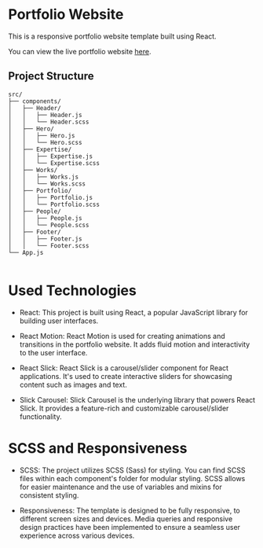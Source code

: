 # Portfolio Website

This is a responsive portfolio website template built using React. 











You can view the live portfolio website [here](https://ayhamalahmad.github.io/portfolio-website/).





## Project Structure

```plaintext
src/
├── components/
│   ├── Header/
│   │   ├── Header.js
│   │   └── Header.scss
│   ├── Hero/
│   │   ├── Hero.js
│   │   └── Hero.scss
│   ├── Expertise/
│   │   ├── Expertise.js
│   │   └── Expertise.scss
│   ├── Works/
│   │   ├── Works.js
│   │   └── Works.scss
│   ├── Portfolio/
│   │   ├── Portfolio.js
│   │   └── Portfolio.scss
│   ├── People/
│   │   ├── People.js
│   │   └── People.scss
│   ├── Footer/
│   │   ├── Footer.js
│   │   └── Footer.scss
└── App.js


```
# Used Technologies

- React: This project is built using React, a popular JavaScript library for building user interfaces.
  
- React Motion: React Motion is used for creating animations and transitions in the portfolio website. It adds fluid motion and interactivity to the user interface.
  
- React Slick: React Slick is a carousel/slider component for React applications. It's used to create interactive sliders for showcasing content such as images and text.
  
- Slick Carousel: Slick Carousel is the underlying library that powers React Slick. It provides a feature-rich and customizable carousel/slider functionality.
  
# SCSS and Responsiveness

- SCSS: The project utilizes SCSS (Sass) for styling. You can find SCSS files within each component's folder for modular styling. SCSS allows for easier maintenance and the use of variables and mixins for consistent styling.
  
- Responsiveness: The template is designed to be fully responsive,  to different screen sizes and devices. Media queries and responsive design practices have been implemented to ensure a seamless user experience across various devices.
